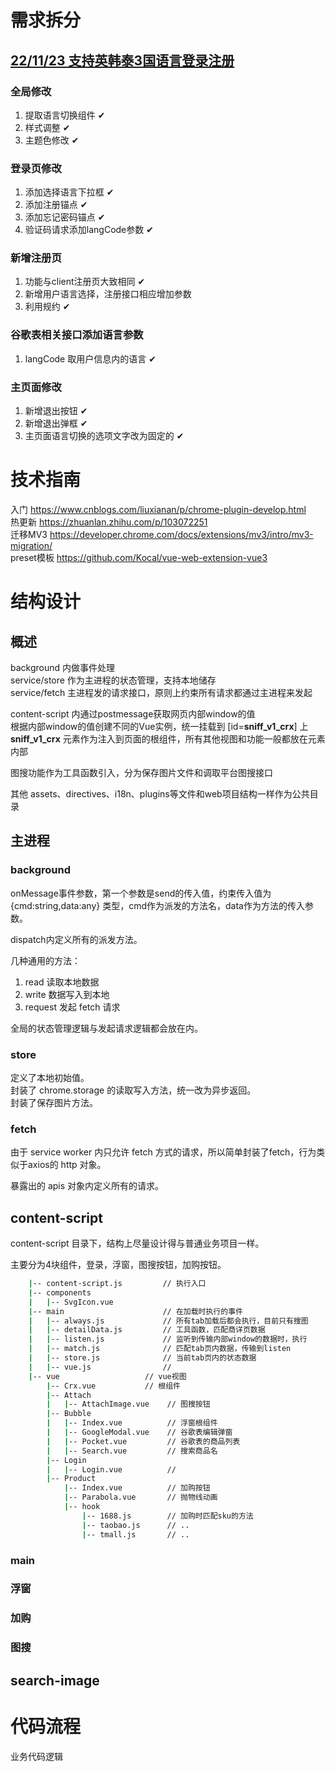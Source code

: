 # 需求拆分

## [22/11/23 支持英韩泰3国语言登录注册](https://devops.aliyun.com/projex/project/221441d8bff64eda1bf499a01d/sprint/2b4d01d82a4475b12df98c0e49#activeTab=Workitem&viewIdentifier=e23185c964cbf9606c3dca943a&openWorkitemIdentifier=1c15c39372c7f9d6bc96daf55c)

### 全局修改
1. 提取语言切换组件 ✔
2. 样式调整  ✔
3. 主题色修改 ✔

### 登录页修改
1. 添加选择语言下拉框  ✔
2. 添加注册锚点  ✔
3. 添加忘记密码锚点  ✔
4. 验证码请求添加langCode参数 ✔

### 新增注册页  
1. 功能与client注册页大致相同  ✔
2. 新增用户语言选择，注册接口相应增加参数  
3. 利用规约  ✔

### 谷歌表相关接口添加语言参数  
1. langCode 取用户信息内的语言  ✔

### 主页面修改
1. 新增退出按钮 ✔
2. 新增退出弹框 ✔
3. 主页面语言切换的选项文字改为固定的 ✔

# 技术指南
入门 https://www.cnblogs.com/liuxianan/p/chrome-plugin-develop.html  
热更新 https://zhuanlan.zhihu.com/p/103072251  
迁移MV3 https://developer.chrome.com/docs/extensions/mv3/intro/mv3-migration/  
preset模板 https://github.com/Kocal/vue-web-extension-vue3  

# 结构设计

## 概述
background 内做事件处理  
service/store 作为主进程的状态管理，支持本地储存  
service/fetch 主进程发的请求接口，原则上约束所有请求都通过主进程来发起  

content-script 内通过postmessage获取网页内部window的值  
根据内部window的值创建不同的Vue实例，统一挂载到 [id=__sniff_v1_crx__] 上  
__sniff_v1_crx__ 元素作为注入到页面的根组件，所有其他视图和功能一般都放在元素内部  

图搜功能作为工具函数引入，分为保存图片文件和调取平台图搜接口  

其他 assets、directives、i18n、plugins等文件和web项目结构一样作为公共目录

## 主进程

### background
onMessage事件参数，第一个参数是send的传入值，约束传入值为 {cmd:string,data:any} 类型，cmd作为派发的方法名，data作为方法的传入参数。  

dispatch内定义所有的派发方法。

几种通用的方法：
1. read 读取本地数据
2. write 数据写入到本地
3. request 发起 fetch 请求

全局的状态管理逻辑与发起请求逻辑都会放在内。

### store
定义了本地初始值。  
封装了 chrome.storage 的读取写入方法，统一改为异步返回。  
封装了保存图片方法。

### fetch
由于 service worker 内只允许 fetch 方式的请求，所以简单封装了fetch，行为类似于axios的 http 对象。

暴露出的 apis 对象内定义所有的请求。

## content-script
content-script 目录下，结构上尽量设计得与普通业务项目一样。

主要分为4块组件，登录，浮窗，图搜按钮，加购按钮。

```sh
    |-- content-script.js         // 执行入口
    |-- components
    |   |-- SvgIcon.vue
    |-- main                      // 在加载时执行的事件
    |   |-- always.js             // 所有tab加载后都会执行，目前只有搜图
    |   |-- detailData.js         // 工具函数，匹配商详页数据
    |   |-- listen.js             // 监听到传输内部window的数据时，执行
    |   |-- match.js              // 匹配tab页内数据，传输到listen
    |   |-- store.js              // 当前tab页内的状态数据
    |   |-- vue.js                // 
    |-- vue                   // vue视图
        |-- Crx.vue           // 根组件
        |-- Attach
        |   |-- AttachImage.vue    // 图搜按钮
        |-- Bubble
        |   |-- Index.vue          // 浮窗根组件
        |   |-- GoogleModal.vue    // 谷歌表编辑弹窗
        |   |-- Pocket.vue         // 谷歌表的商品列表
        |   |-- Search.vue         // 搜索商品名
        |-- Login
        |   |-- Login.vue          //
        |-- Product
            |-- Index.vue          // 加购按钮
            |-- Parabola.vue       // 抛物线动画
            |-- hook
                |-- 1688.js        // 加购时匹配sku的方法
                |-- taobao.js      // ..
                |-- tmall.js       // ..
```

### main


### 浮窗

### 加购

### 图搜

## search-image

# 代码流程
业务代码逻辑
